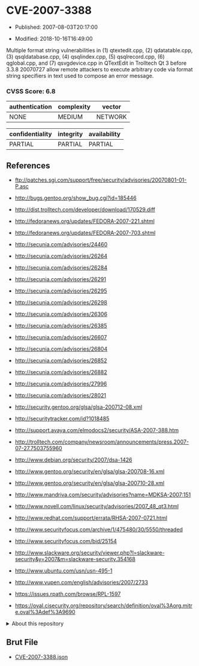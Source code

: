 # CVE-2007-3388

- Published: 2007-08-03T20:17:00

- Modified: 2018-10-16T16:49:00

Multiple format string vulnerabilities in (1) qtextedit.cpp, (2) qdatatable.cpp, (3) qsqldatabase.cpp, (4) qsqlindex.cpp, (5) qsqlrecord.cpp, (6) qglobal.cpp, and (7) qsvgdevice.cpp in QTextEdit in Trolltech Qt 3 before 3.3.8 20070727 allow remote attackers to execute arbitrary code via format string specifiers in text used to compose an error message.

### CVSS Score: **6.8**

| authentication | complexity | vector |
| --- | --- | --- |
| NONE | MEDIUM | NETWORK |

| confidentiality | integrity | availability |
| --- | --- | --- |
| PARTIAL | PARTIAL | PARTIAL |

## References

* ftp://patches.sgi.com/support/free/security/advisories/20070801-01-P.asc

* http://bugs.gentoo.org/show_bug.cgi?id=185446

* http://dist.trolltech.com/developer/download/170529.diff

* http://fedoranews.org/updates/FEDORA-2007-221.shtml

* http://fedoranews.org/updates/FEDORA-2007-703.shtml

* http://secunia.com/advisories/24460

* http://secunia.com/advisories/26264

* http://secunia.com/advisories/26284

* http://secunia.com/advisories/26291

* http://secunia.com/advisories/26295

* http://secunia.com/advisories/26298

* http://secunia.com/advisories/26306

* http://secunia.com/advisories/26385

* http://secunia.com/advisories/26607

* http://secunia.com/advisories/26804

* http://secunia.com/advisories/26852

* http://secunia.com/advisories/26882

* http://secunia.com/advisories/27996

* http://secunia.com/advisories/28021

* http://security.gentoo.org/glsa/glsa-200712-08.xml

* http://securitytracker.com/id?1018485

* http://support.avaya.com/elmodocs2/security/ASA-2007-388.htm

* http://trolltech.com/company/newsroom/announcements/press.2007-07-27.7503755960

* http://www.debian.org/security/2007/dsa-1426

* http://www.gentoo.org/security/en/glsa/glsa-200708-16.xml

* http://www.gentoo.org/security/en/glsa/glsa-200710-28.xml

* http://www.mandriva.com/security/advisories?name=MDKSA-2007:151

* http://www.novell.com/linux/security/advisories/2007_48_qt3.html

* http://www.redhat.com/support/errata/RHSA-2007-0721.html

* http://www.securityfocus.com/archive/1/475480/30/5550/threaded

* http://www.securityfocus.com/bid/25154

* http://www.slackware.org/security/viewer.php?l=slackware-security&y=2007&m=slackware-security.354168

* http://www.ubuntu.com/usn/usn-495-1

* http://www.vupen.com/english/advisories/2007/2733

* https://issues.rpath.com/browse/RPL-1597

* https://oval.cisecurity.org/repository/search/definition/oval%3Aorg.mitre.oval%3Adef%3A9690

<details>
<summary>About this repository</summary> 

  This repository is part of the project [Live Hack CVE](https://github.com/Live-Hack-CVE). Main website can be found [www.live-hack.org](https://www.live-hack.org) 
  
  Made by [Sn0wAlice](https://github.com/Sn0wAlice) for the people that care about security and need to have a feed of the latest CVEs. Hope you enjoy it, don't forget to star the repo and follow me on [Twitter](https://twitter.com/Sn0wAlice) and [Github](https://github.com/Sn0wAlice). And that is my [personnal website](https://www.alice-snow.me/)

  - [Home Page](https://github.com/Live-Hack-CVE)
  - [Framework](https://github.com/Live-Hack-CVE/cve-framework)
  - [CVE database](https://github.com/Live-Hack-CVE/full_database)
  - [Changelog](https://github.com/Live-Hack-CVE/Changelog)
</details>

## Brut File

* [CVE-2007-3388.json](https://raw.githubusercontent.com/Live-Hack-CVE/full_database/main/cves/2007/CVE-2007-3388.json)

